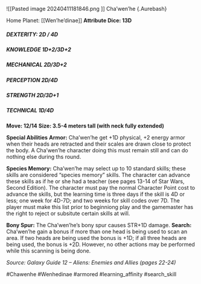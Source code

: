 ![[Pasted image 20240411181846.png ]]
Cha’wen’he {.Aurebash}

Home Planet: [[Wen’he’dinae]]
**Attribute Dice: 13D**
##### DEXTERITY: 2D / 4D
##### KNOWLEDGE 1D+2/3D+2
##### MECHANICAL 2D/3D+2
##### PERCEPTION 2D/4D
##### STRENGTH 2D/3D+1
##### TECHNICAL 1D/4D
**Move: 12/14**
**Size: 3.5-4 meters tall (with neck fully extended)**

**Special Abilities**
**Armor:** Cha’wen’he get +1D physical, +2 energy armor when their heads are retracted and their scales are drawn close to protect the body. A Cha’wen’he character doing this must remain still and can do nothing else during ths round.

**Species Memory:** Cha’wen’he may select up to 10 standard skills; these skills are considered “species memory” skills. The character can advance these skills as if he or she had a teacher (see pages 13-14 of Star Wars, Second Edition). The character must pay the normal Character Point cost to advance the skills, but the learning time is three days if the skill is 4D or less; one week for 4D-7D; and two weeks for skill codes over 7D. The player must make this list prior to beginniong play and the gamemaster has the right to reject or subsitute certain skills at will.

**Bony Spur:** The Cha’wen’he’s bony spur causes STR+1D damage.
**Search:** Cha’wen’he gain a bonus if more than one head is being used to scan an area. If two heads are being used the bonus is +1D; if all three heads are being used, the bonus is +2D. However, no other actions may be performed while this scanning is being done. 

*Source: Galaxy Guide 12 – Aliens: Enemies and Allies (pages 22-24)*

#Chawenhe #Wenhedinae #armored #learning_affinity 
#search_skill 
